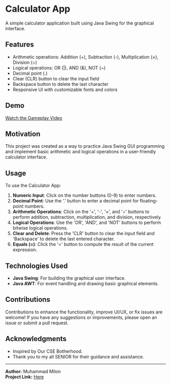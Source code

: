 # Calculator App

A simple calculator application built using Java Swing for the graphical interface.

## Features

- Arithmetic operations: Addition (+), Subtraction (-), Multiplication (×), Division (÷)
- Logical operations: OR (|), AND (&), NOT (~)
- Decimal point (.)
- Clear (CLR) button to clear the input field
- Backspace button to delete the last character
- Responsive UI with customizable fonts and colors

## Demo
[Watch the Gameplay Video](https://www.youtube.com/watch?v=xwpSZCN16wY)

## Motivation

This project was created as a way to practice Java Swing GUI programming and implement basic arithmetic and logical operations in a user-friendly calculator interface.

## Usage

To use the Calculator App:

1. **Numeric Input**: Click on the number buttons (0-9) to enter numbers.
2. **Decimal Point**: Use the '.' button to enter a decimal point for floating-point numbers.
3. **Arithmetic Operations**: Click on the '+', '-', '×', and '÷' buttons to perform addition, subtraction, multiplication, and division, respectively.
4. **Logical Operations**: Use the 'OR', 'AND', and 'NOT' buttons to perform bitwise logical operations.
5. **Clear and Delete**: Press the 'CLR' button to clear the input field and 'Backspace' to delete the last entered character.
6. **Equals (=)**: Click the '=' button to compute the result of the current expression.

## Technologies Used

- **Java Swing**: For building the graphical user interface.
- **Java AWT**: For event handling and drawing basic graphical elements.

## Contributions

Contributions to enhance the functionality, improve UI/UX, or fix issues are welcome! If you have any suggestions or improvements, please open an issue or submit a pull request.

## Acknowledgments

- Inspired by Our CSE Botherhood.
- Thank you to my all SENIOR for their guidance and assistance.

---

**Author:** Muhammad Milon  
**Project Link:** [Here](https://github.com/muhammadMilon/Mini_Calculator.java)

